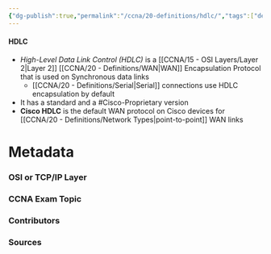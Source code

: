 ```yaml
---
{"dg-publish":true,"permalink":"/ccna/20-definitions/hdlc/","tags":["defs_ccna"]}
---
```


#### HDLC
- *High-Level Data Link Control (HDLC)* is a [[CCNA/15 - OSI Layers/Layer 2\|Layer 2]] [[CCNA/20 - Definitions/WAN\|WAN]] Encapsulation Protocol that is used on Synchronous data links
	- [[CCNA/20 - Definitions/Serial\|Serial]] connections use HDLC encapsulation by default
- It has a standard and a #Cisco-Proprietary  version
- **Cisco HDLC** is the default WAN protocol on Cisco devices for [[CCNA/20 - Definitions/Network Types\|point-to-point]] WAN links


# Metadata
### OSI or TCP/IP Layer

### CCNA Exam Topic

### Contributors

### Sources

